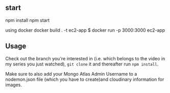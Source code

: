 ## start
npm install
npm start

using docker
docker build . -t ec2-app
$ docker run -p 3000:3000 ec2-app
## Usage
Check out the branch you're interested in (i.e. which belongs to the video in my series you just watched), ```git clone``` it and thereafter run ```npm install```.

Make sure to also add your Mongo Atlas Admin Username to a nodemon.json file (which you have to create)and cloudinary information for images. 

```
